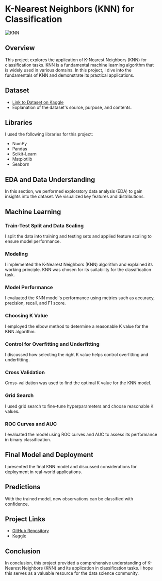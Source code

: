 # K-Nearest Neighbors (KNN) for Classification

![KNN](https://miro.medium.com/v2/resize:fit:990/1*3SwcOCUyVdGauhHrHvOaLA.png)

## Overview
This project explores the application of K-Nearest Neighbors (KNN) for classification tasks. KNN is a fundamental machine learning algorithm that is widely used in various domains. In this project, I dive into the fundamentals of KNN and demonstrate its practical applications.

## Dataset
- [Link to Dataset on Kaggle](https://www.kaggle.com/datasets/huseyincenik/gene-experession)
- Explanation of the dataset's source, purpose, and contents.

## Libraries
I used the following libraries for this project:
- NumPy
- Pandas
- Scikit-Learn
- Matplotlib
- Seaborn

## EDA and Data Understanding
In this section, we performed exploratory data analysis (EDA) to gain insights into the dataset. We visualized key features and distributions.

## Machine Learning
### Train-Test Split and Data Scaling
I split the data into training and testing sets and applied feature scaling to ensure model performance.

### Modeling
I implemented the K-Nearest Neighbors (KNN) algorithm and explained its working principle. KNN was chosen for its suitability for the classification task.

### Model Performance
I evaluated the KNN model's performance using metrics such as accuracy, precision, recall, and F1 score.

### Choosing K Value
I employed the elbow method to determine a reasonable K value for the KNN algorithm.

### Control for Overfitting and Underfitting
I discussed how selecting the right K value helps control overfitting and underfitting.

### Cross Validation
Cross-validation was used to find the optimal K value for the KNN model.

### Grid Search
I used grid search to fine-tune hyperparameters and choose reasonable K values.

### ROC Curves and AUC
I evaluated the model using ROC curves and AUC to assess its performance in binary classification.

## Final Model and Deployment
I presented the final KNN model and discussed considerations for deployment in real-world applications.

## Predictions
With the trained model, new observations can be classified with confidence.

## Project Links
- [GitHub Repository](https://github.com/huseyincenik/machine_learning/tree/main/Project/K_Nearest_Neighbors_(KNN)_for_Classification_Fundamentals_and_Applications)
- [Kaggle](https://www.kaggle.com/code/huseyincenik/knn-for-classification-fundamentals)

## Conclusion
In conclusion, this project provided a comprehensive understanding of K-Nearest Neighbors (KNN) and its application in classification tasks. I hope this serves as a valuable resource for the data science community.


